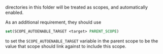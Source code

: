 directories in this folder will be treated as scopes, and automatically enabled.

As an additional requirement, they should use

```cmake
set(SCOPE_AUTOENABLE_TARGET <target> PARENT_SCOPE)
```

to set the `SCOPE_AUTOENABLE_TARGET` variable in the parent scope to be the value that scope should link against to include this scope.